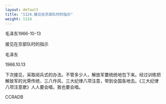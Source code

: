 ```yaml
---
layout: default
title: "1124.接见在京部队时的指示"
weight: 1124
---
```


毛泽东1966-10-13

接见在京部队时的指示

毛泽东

1966.10.13

下次接见，采取阅兵式的办法。不管多少人，解放军要统统地包下来。经过训练把解放军的光荣传统、三八作风、三大纪律八项注意，带到全国各地去。《三大纪律八项注意歌》人人要会唱，我也要会唱。

CCRADB

